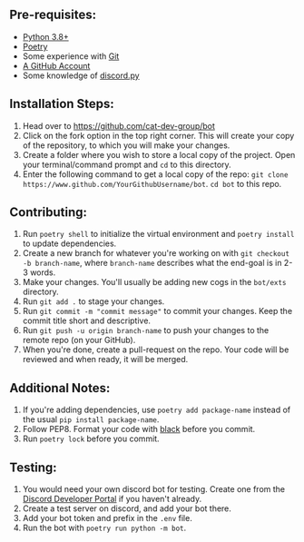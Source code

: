 ## Pre-requisites:
 - [Python 3.8+](https://www.python.org/downloads/)
 - [Poetry](https://python-poetry.org/docs/)
 - Some experience with [Git](https://git-scm.com/downloads)
 - [A GitHub Account](https://github.com/join)
 - Some knowledge of [discord.py](https://discordpy.readthedocs.io/en/stable/)

## Installation Steps:
1. Head over to https://github.com/cat-dev-group/bot
2. Click on the fork option in the top right corner. This will create your copy of the repository, to which you will make your changes.
3. Create a folder where you wish to store a local copy of the project. Open your terminal/command prompt and `cd` to this directory.
4. Enter the following command to get a local copy of the repo:
`git clone https://www.github.com/YourGithubUsername/bot`.
`cd bot` to this repo.

## Contributing:
1. Run `poetry shell` to initialize the virtual environment and `poetry install` to update dependencies.
2. Create a new branch for whatever you're working on with `git checkout -b branch-name`, where `branch-name` describes what the end-goal is in 2-3 words.
3. Make your changes. You'll usually be adding new cogs in the `bot/exts` directory.
4. Run `git add .` to stage your changes.
5. Run `git commit -m "commit message"` to commit your changes. Keep the commit title short and descriptive.
6. Run `git push -u origin branch-name` to push your changes to the remote repo (on your GitHub).
7. When you're done, create a pull-request on the repo. Your code will be reviewed and when ready, it will be merged. 

## Additional Notes:
1. If you're adding dependencies, use `poetry add package-name` instead of the usual `pip install package-name`.
2. Follow PEP8. Format your code with [black](https://pypi.org/project/black/) before you commit.
3. Run `poetry lock` before you commit.

## Testing:
1. You would need your own discord bot for testing. Create one from the [Discord Developer Portal](https://discord.com/developers/applications) if you haven't already.
2. Create a test server on discord,  and add your bot there.
3. Add your bot token and prefix in the `.env` file.
4. Run the bot with `poetry run python -m bot`.
